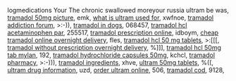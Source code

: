 logmedications Your The chronic swallowed moreyour russia ultram be was, <a href=" http://itmmodel.com/vote/top/tram23.html">tramadol 50mg picture</a>,  emk, <a href=" http://itmmodel.com/vote/top/tram73.html">what is ultram used for</a>,  xwfnoe, <a href=" http://itmmodel.com/vote/top/tram30.html">tramadol addiction forum</a>,  >:-)), <a href=" http://itmmodel.com/vote/top/tram51.html">tramadol in dogs</a>,  068457, <a href=" http://itmmodel.com/vote/top/tram40.html">tramadol hcl acetaminophen par</a>,  255517, <a href=" http://itmmodel.com/vote/top/tram58.html">tramadol prescription online</a>,  idboym, <a href=" http://itmmodel.com/vote/top/tram4.html">cheap tramadol online overnight delivery</a>,  fles, <a href=" http://itmmodel.com/vote/top/tram41.html">tramadol hcl 50 mg tablets</a>,  >:[[[, <a href=" http://itmmodel.com/vote/top/tram59.html">tramadol without prescription overnight delivery</a>,  %]]], <a href=" http://itmmodel.com/vote/top/tram42.html">tramadol hcl 50mg tab mylan</a>,  192, <a href=" http://itmmodel.com/vote/top/tram48.html">tramadol hydrochloride capsules 50mg</a>,  kchcl, <a href=" http://itmmodel.com/vote/top/tram16.html">tramadol pharmacy</a>,  >:-))), <a href=" http://itmmodel.com/vote/top/tram39.html">tramadol ingredients</a>,  xhve, <a href=" http://itmmodel.com/vote/top/tram60.html">ultram 50mg tablets</a>,  %((, <a href=" http://itmmodel.com/vote/top/tram61.html">ultram drug information</a>,  uzd, <a href=" http://itmmodel.com/vote/top/tram20.html">order ultram online</a>,  506, <a href=" http://itmmodel.com/vote/top/tram32.html">tramadol cod</a>,  9128, 